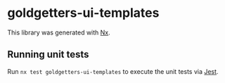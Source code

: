 # goldgetters-ui-templates

This library was generated with [Nx](https://nx.dev).

## Running unit tests

Run `nx test goldgetters-ui-templates` to execute the unit tests via [Jest](https://jestjs.io).
